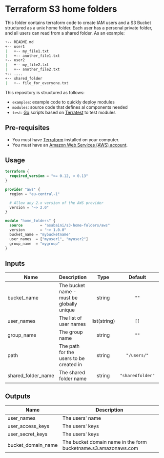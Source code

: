 # Terraform S3 home folders

This folder contains terraform code to create IAM users and a S3 Bucket structured as a unix home folder. Each user has a personal private folder, and all users can read from a shared folder. As an example:

```bash
+-- README.md
+-- user1
|   +-- my_file1.txt
|   +-- another_file1.txt
+-- user2
|   +-- my_file2.txt
|   +-- another_file2.txt
+-- ....
+-- shared_folder
|   +-- file_for_everyone.txt
```

This repository is structured as follows:

* `examples`: example code to quickly deploy modules
* `modules`: source code that defines al components needed
* `test`: [Go](https://golang.org/) scripts based on [Terratest](https://github.com/gruntwork-io/terratest) to test modules

## Pre-requisites

* You must have [Terraform](https://www.terraform.io/) installed on your computer.
* You must have an [Amazon Web Services (AWS) account](http://aws.amazon.com/).

## Usage

```tf
terraform {
  required_version = ">= 0.12, < 0.13"
}

provider "aws" {
  region = "eu-central-1"

  # Allow any 2.x version of the AWS provider
  version = "~> 2.0"
}

module "home_folders" {
  source        = "asabaini/s3-home-folders/aws"
  version       = "~> 1.0.0"
  bucket_name = "mybucketname"
  user_names  = ["myuser1", "myuser2"]
  group_name  = "mygroup"
}
```

## Inputs

| Name | Description | Type | Default | Required |
|------|-------------|:----:|:-----:|:-----:|
| bucket\_name | The bucket name - must be globally unique | string | `""` | yes |
| user_names | The list of user names | list(string) | `[]` | yes |
| group_name | The group name | string | `""` | yes |
| path | The path for the users to be created in | string | `"/users/"` | no |
| shared_folder_name | The shared folder name | string | `"sharedfolder"` | no |

## Outputs

| Name | Description |
|------|-------------|
| user_names | The users' name |
user_access_keys | The users' keys |
user_secret_keys | The users' keys |
bucket_domain_name | The bucket domain name in the form bucketname.s3.amazonaws.com |
